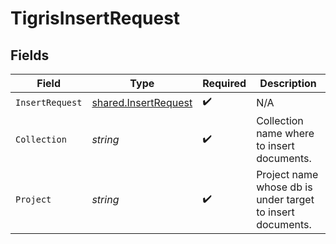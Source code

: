 # TigrisInsertRequest


## Fields

| Field                                                               | Type                                                                | Required                                                            | Description                                                         |
| ------------------------------------------------------------------- | ------------------------------------------------------------------- | ------------------------------------------------------------------- | ------------------------------------------------------------------- |
| `InsertRequest`                                                     | [shared.InsertRequest](../../../pkg/models/shared/insertrequest.md) | :heavy_check_mark:                                                  | N/A                                                                 |
| `Collection`                                                        | *string*                                                            | :heavy_check_mark:                                                  | Collection name where to insert documents.                          |
| `Project`                                                           | *string*                                                            | :heavy_check_mark:                                                  | Project name whose db is under target to insert documents.          |